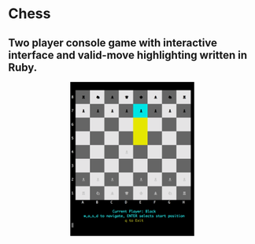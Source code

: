 # Chess
## Two player console game with interactive interface and valid-move highlighting written in Ruby.
<div align="center" styles="box-shadow: 5px 5px black;"><img src="chessgame.gif" width="50%"></div>
